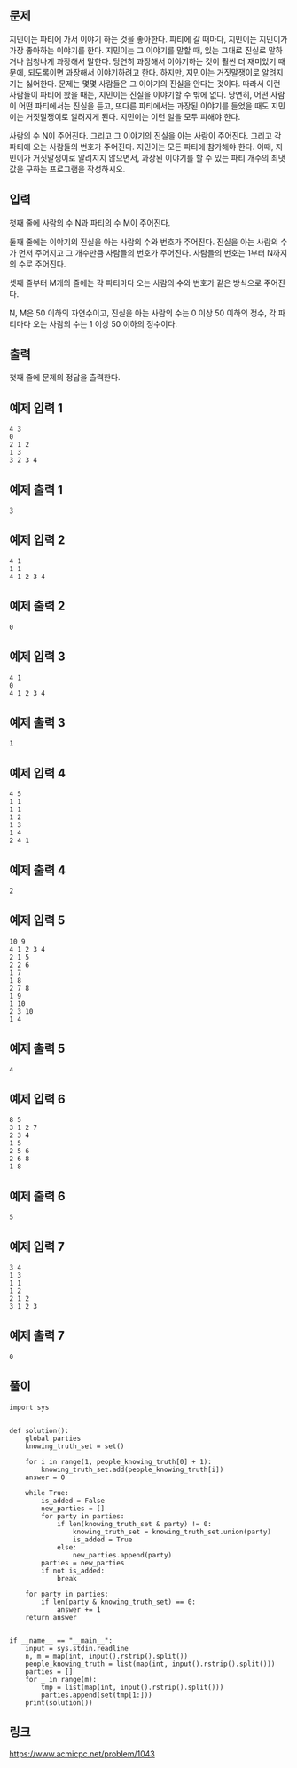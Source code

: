 ## 문제
지민이는 파티에 가서 이야기 하는 것을 좋아한다. 파티에 갈 때마다, 지민이는 지민이가 가장 좋아하는 이야기를 한다. 지민이는 그 이야기를 말할 때, 있는 그대로 진실로 말하거나 엄청나게 과장해서 말한다. 당연히 과장해서 이야기하는 것이 훨씬 더 재미있기 때문에, 되도록이면 과장해서 이야기하려고 한다. 하지만, 지민이는 거짓말쟁이로 알려지기는 싫어한다. 문제는 몇몇 사람들은 그 이야기의 진실을 안다는 것이다. 따라서 이런 사람들이 파티에 왔을 때는, 지민이는 진실을 이야기할 수 밖에 없다. 당연히, 어떤 사람이 어떤 파티에서는 진실을 듣고, 또다른 파티에서는 과장된 이야기를 들었을 때도 지민이는 거짓말쟁이로 알려지게 된다. 지민이는 이런 일을 모두 피해야 한다.

사람의 수 N이 주어진다. 그리고 그 이야기의 진실을 아는 사람이 주어진다. 그리고 각 파티에 오는 사람들의 번호가 주어진다. 지민이는 모든 파티에 참가해야 한다. 이때, 지민이가 거짓말쟁이로 알려지지 않으면서, 과장된 이야기를 할 수 있는 파티 개수의 최댓값을 구하는 프로그램을 작성하시오.

## 입력
첫째 줄에 사람의 수 N과 파티의 수 M이 주어진다.

둘째 줄에는 이야기의 진실을 아는 사람의 수와 번호가 주어진다. 진실을 아는 사람의 수가 먼저 주어지고 그 개수만큼 사람들의 번호가 주어진다. 사람들의 번호는 1부터 N까지의 수로 주어진다.

셋째 줄부터 M개의 줄에는 각 파티마다 오는 사람의 수와 번호가 같은 방식으로 주어진다.

N, M은 50 이하의 자연수이고, 진실을 아는 사람의 수는 0 이상 50 이하의 정수, 각 파티마다 오는 사람의 수는 1 이상 50 이하의 정수이다.

## 출력
첫째 줄에 문제의 정답을 출력한다.

## 예제 입력 1 
```
4 3
0
2 1 2
1 3
3 2 3 4
```

## 예제 출력 1 
```
3
```

## 예제 입력 2 
```
4 1
1 1
4 1 2 3 4
```

## 예제 출력 2 
```
0
```

## 예제 입력 3 
```
4 1
0
4 1 2 3 4
```

## 예제 출력 3 
```
1
```

## 예제 입력 4 
```
4 5
1 1
1 1
1 2
1 3
1 4
2 4 1
```

## 예제 출력 4 
```
2
```

## 예제 입력 5 
```
10 9
4 1 2 3 4
2 1 5
2 2 6
1 7
1 8
2 7 8
1 9
1 10
2 3 10
1 4
```

## 예제 출력 5 
```
4
```

## 예제 입력 6 
```
8 5
3 1 2 7
2 3 4
1 5
2 5 6
2 6 8
1 8
```

## 예제 출력 6 
```
5
```

## 예제 입력 7 
```
3 4
1 3
1 1
1 2
2 1 2
3 1 2 3
```

## 예제 출력 7 
```
0
```

## 풀이
```python3
import sys


def solution():
    global parties
    knowing_truth_set = set()

    for i in range(1, people_knowing_truth[0] + 1):
        knowing_truth_set.add(people_knowing_truth[i])
    answer = 0

    while True:
        is_added = False
        new_parties = []
        for party in parties:
            if len(knowing_truth_set & party) != 0:
                knowing_truth_set = knowing_truth_set.union(party)
                is_added = True
            else:
                new_parties.append(party)
        parties = new_parties
        if not is_added:
            break

    for party in parties:
        if len(party & knowing_truth_set) == 0:
            answer += 1
    return answer


if __name__ == "__main__":
    input = sys.stdin.readline
    n, m = map(int, input().rstrip().split())
    people_knowing_truth = list(map(int, input().rstrip().split()))
    parties = []
    for _ in range(m):
        tmp = list(map(int, input().rstrip().split()))
        parties.append(set(tmp[1:]))
    print(solution())
```

## 링크
https://www.acmicpc.net/problem/1043
